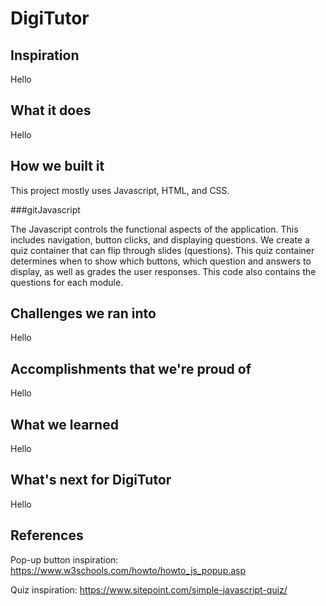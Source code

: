 # DigiTutor


## Inspiration
Hello
## What it does
Hello
## How we built it
This project mostly uses Javascript, HTML, and CSS. 

###gitJavascript

The Javascript controls the functional aspects of the 
application. This includes navigation, button clicks, 
and displaying questions. We create a quiz container 
that can flip through slides (questions). This quiz 
container determines when to show which buttons, 
which question and answers to display, as well as
grades the user responses.  This code also contains 
the questions for each module.
## Challenges we ran into
Hello
## Accomplishments that we're proud of
Hello
## What we learned
Hello
## What's next for DigiTutor
Hello

## References
Pop-up button inspiration: https://www.w3schools.com/howto/howto_js_popup.asp

Quiz inspiration: https://www.sitepoint.com/simple-javascript-quiz/

